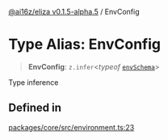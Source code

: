 [@ai16z/eliza v0.1.5-alpha.5](../index.md) / EnvConfig

# Type Alias: EnvConfig

> **EnvConfig**: `z.infer`\<*typeof* [`envSchema`](../variables/envSchema.md)\>

Type inference

## Defined in

[packages/core/src/environment.ts:23](https://github.com/ai16z/eliza/blob/main/packages/core/src/environment.ts#L23)

